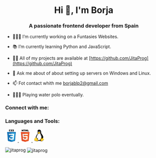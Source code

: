 <h1 align="center">Hi 👋, I'm Borja</h1>
<h3 align="center">A passionate frontend developer from Spain</h3>

- 👷🏽‍♂️ I’m currently working on a Funtasies Websites.

- 📚 I’m currently learning Python and JavaScript.

- 👨‍💻 All of my projects are available at [https://github.com/JitaProg](https://github.com/JitaProg)

- 💬 Ask me about of about setting up servers on Windows and Linux.

- 📫 Fot contact whith me borjablp2@gmail.com

- 🤽🏽‍♂️ Playing water polo eventually.


<h3 align="left">Connect with me:</h3>
<p align="left">
</p>

<h3 align="left">Languages and Tools:</h3>
<p align="left"> <a href="https://www.w3schools.com/css/" target="_blank" rel="noreferrer"> <img src="https://raw.githubusercontent.com/devicons/devicon/master/icons/css3/css3-original-wordmark.svg" alt="css3" width="40" height="40"/> </a> <a href="https://www.w3.org/html/" target="_blank" rel="noreferrer"> <img src="https://raw.githubusercontent.com/devicons/devicon/master/icons/html5/html5-original-wordmark.svg" alt="html5" width="40" height="40"/> </a> <a href="https://www.linux.org/" target="_blank" rel="noreferrer"> <img src="https://raw.githubusercontent.com/devicons/devicon/master/icons/linux/linux-original.svg" alt="linux" width="40" height="40"/> </a> </p>

<p><img align="left" src="https://github-readme-stats.vercel.app/api/top-langs?username=jitaprog&show_icons=true&locale=en&layout=compact" alt="jitaprog" /></p>

<p>&nbsp;<img align="center" src="https://github-readme-stats.vercel.app/api?username=jitaprog&show_icons=true&locale=en" alt="jitaprog" /></p>
